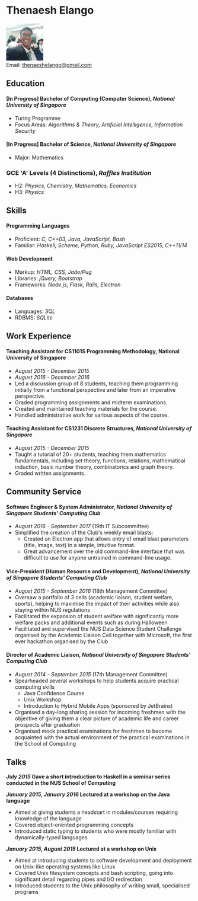 # Thenaesh Elango

<img src="ThenaeshElango.jpg" width="100" /> <br>
Email: [thenaeshelango@gmail.com](thenaeshelango@gmail.com)<br>


## Education


#### [In Progress] Bachelor of Computing (Computer Science), _National University of Singapore_

* Turing Programme
* Focus Areas: _Algorithms & Theory, Artificial Intelligence, Information Security_


#### [In Progress] Bachelor of Science, _National University of Singapore_

* Major: Mathematics


### GCE 'A' Levels (4 Distinctions), _Raffles Institution_

* H2: _Physics, Chemistry, Mathematics, Economics_
* H3: _Physics_


## Skills


#### Programming Languages

  * Proficient: _C, C++03, Java, JavaScript, Bash_
  * Familiar: _Haskell, Scheme, Python, Ruby, JavaScript ES2015, C++11/14_

#### Web Development

  * Markup: _HTML, CSS, Jade/Pug_
  * Libraries: _jQuery, Bootstrap_
  * Frameworks: _Node.js, Flask, Rails, Electron_

#### Databases

  * Languages: _SQL_
  * RDBMS: _SQLite_


## Work Experience


#### Teaching Assistant for CS1101S Programming Methodology, __National University of Singapore__

* _August 2015 - December 2015_
* _August 2016 - December 2016_
* Led a discussion group of 8 students, teaching them programming initially from a functional perspective and later from an imperative perspective.
* Graded programming assignments and midterm examinations.
* Created and maintained teaching materials for the course.
* Handled administrative work for various aspects of the course.


#### Teaching Assistant for CS1231 Discrete Structures, _National University of Singapore_

* _August 2015 - December 2015_
* Taught a tutorial of 20+ students, teaching them mathematics fundamentals, including set theory, functions, relations, mathematical induction, basic number theory, combinatorics and graph theory.
* Graded written assignments.


## Community Service


#### Software Engineer & System Administrator, _National University of Singapore Students' Computing Club_

* _August 2016 - September 2017_ (19th IT Subcommittee)
* Simplified the creation of the Club's weekly email blasts:
  * Created an Electron app that allows entry of email blast parameters (title, image, text) in a simple, intuitive format.
  * Great advancement over the old command-line interface that was difficult to use for anyone untrained in command-line usage.


#### Vice-President (Human Resource and Development), _National University of Singapore Students' Computing Club_

* _August 2015 - September 2016_ (18th Management Committee)
* Oversaw a portfolio of 3 cells (academic liaison, student welfare, sports), helping to maximise the impact of their activities while also staying within NUS regulations
* Facilitated the expansion of student welfare with significantly more welfare packs and additional events such as during Halloween
* Facilitated and supervised the NUS Data Science Student Challenge organised by the Academic Liaison Cell together with Microsoft, the first ever hackathon organised by the Club


#### Director of Academic Liaison, _National University of Singapore Students' Computing Club_

* _August 2014 - September 2015_ (17th Management Committee)
* Spearheaded several workshops to help students acquire practical computing skills
  * Java Confidence Course
  * Unix Workshop
  * Introduction to Hybrid Mobile Apps (sponsored by JetBrains)
* Organised a day-long sharing session for incoming freshmen with the objective of giving them a clear picture of academic life and career prospects after graduation
* Organised mock practical examinations for freshmen to become acquainted with the actual environment of the practical examinations in the School of Computing



## Talks

**_July 2015_ Gave a short introduction to Haskell in a seminar series conducted in the NUS School of Computing**


**_January 2015, January 2016_ Lectured at a workshop on the Java language**

* Aimed at giving students a headstart in modules/courses requiring knowledge of the language
* Covered object-oriented programming concepts
* Introduced static typing to students who were mostly familiar with dynamically-typed languages


**_January 2015, August 2015_ Lectured at a workshop on Unix**

* Aimed at introducing students to software development and deployment on Unix-like operating systems like Linux
* Covered Unix filesystem concepts and bash scripting, going into significant detail regarding pipes and I/O redirection
* Introduced students to the Unix philosophy of writing small, specialised programs
